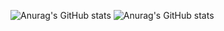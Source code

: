 ![Anurag's GitHub stats](https://github-readme-stats.vercel.app/api?username=binch95&show_icons=true&theme=radical)
![Anurag's GitHub stats](https://github-readme-stats.vercel.app/api?username=binch95&hide=contribs,prs&show_icons=true&theme=tokyonight)
